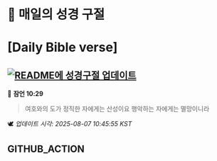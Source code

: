 # 🙏 매일의 성경 구절
# [Daily Bible verse]
## [![README에 성경구절 업데이트](https://github.com/DONGSUKA/first_test/actions/workflows/update-readme-bible.yml/badge.svg)](https://github.com/DONGSUKA/first_test/actions/workflows/update-readme-bible.yml)
<!-- START_BIBLE_VERSE -->
📖 **잠언 10:29**
> 여호와의 도가 정직한 자에게는 산성이요 행악하는 자에게는 멸망이니라

🕊️ _업데이트 시각: 2025-08-07 10:45:55 KST_
  <!-- END_BIBLE_VERSE -->
## GITHUB_ACTION
